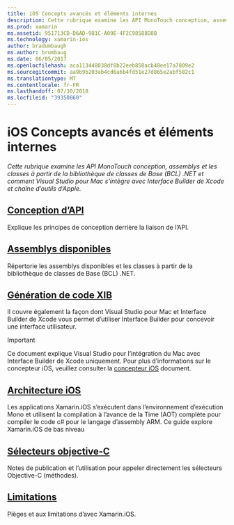 ```yaml
---
title: iOS Concepts avancés et éléments internes
description: Cette rubrique examine les API MonoTouch conception, assemblys et les classes à partir de la bibliothèque de classes de Base (BCL) .NET et comment Visual Studio pour Mac s’intègre avec Interface Builder de Xcode et chaîne d’outils d’Apple.
ms.prod: xamarin
ms.assetid: 951713CD-D6AD-981C-A09E-4F2C98588D8B
ms.technology: xamarin-ios
author: bradumbaugh
ms.author: brumbaug
ms.date: 06/05/2017
ms.openlocfilehash: aca113448038df8b22eeb858acb48ee17a7809e2
ms.sourcegitcommit: aa9b9b203ab4cd6a6b4fd51e27d865e2abf582c1
ms.translationtype: MT
ms.contentlocale: fr-FR
ms.lasthandoff: 07/30/2018
ms.locfileid: "39350860"
---
```

# <a name="ios-advanced-concepts-and-internals"></a>iOS Concepts avancés et éléments internes

_Cette rubrique examine les API MonoTouch conception, assemblys et les classes à partir de la bibliothèque de classes de Base (BCL) .NET et comment Visual Studio pour Mac s’intègre avec Interface Builder de Xcode et chaîne d’outils d’Apple._

##  <a name="api-designiosinternalsapi-designindexmd"></a>[Conception d’API](~/ios/internals/api-design/index.md)

Explique les principes de conception derrière la liaison de l’API.

##  <a name="available-assembliescross-platforminternalsavailable-assembliesmd"></a>[Assemblys disponibles](~/cross-platform/internals/available-assemblies.md)

Répertorie les assemblys disponibles et les classes à partir de la bibliothèque de classes de Base (BCL) .NET.

##  <a name="xib-code-generationiosinternalsxib-code-generationmd"></a>[Génération de code XIB](~/ios/internals/xib-code-generation.md)

Il couvre également la façon dont Visual Studio pour Mac et Interface Builder de Xcode vous permet d’utiliser Interface Builder pour concevoir une interface utilisateur.

> [!IMPORTANT]
> Ce document explique Visual Studio pour l’intégration du Mac avec Interface Builder de Xcode uniquement. Pour plus d’informations sur le concepteur iOS, veuillez consulter la [concepteur iOS](~/ios/user-interface/designer/index.md) document.

##  <a name="ios-architectureiosinternalsarchitecturemd"></a>[Architecture iOS](~/ios/internals/architecture.md)

Les applications Xamarin.iOS s’exécutent dans l’environnement d’exécution Mono et utilisent la compilation à l’avance de la Time (AOT) complète pour compiler le code c# pour le langage d’assembly ARM. Ce guide explore Xamarin.iOS de bas niveau

##  <a name="objective-c-selectorsiosinternalsobjective-c-selectorsmd"></a>[Sélecteurs objective-C](~/ios/internals/objective-c-selectors.md)

Notes de publication et l’utilisation pour appeler directement les sélecteurs Objective-C (méthodes).

##  <a name="limitationslimitationsmd"></a>[Limitations](limitations.md)

Pièges et aux limitations d’avec Xamarin.iOS.